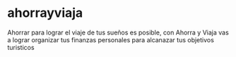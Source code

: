 # ahorrayviaja
Ahorrar para lograr el viaje de tus sueños es posible, con Ahorra y Viaja vas a lograr organizar tus finanzas personales para alcanazar tus objetivos turisticos
